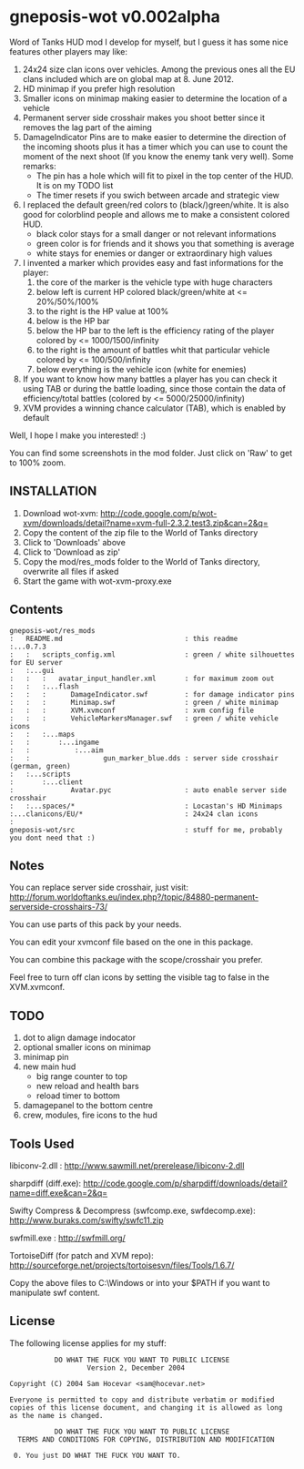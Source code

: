 gneposis-wot v0.002alpha 
========================

Word of Tanks HUD mod I develop for myself, but I guess it has some nice features other players may like:

1. 24x24 size clan icons over vehicles. Among the previous ones all the EU clans included which are on global map at 8. June 2012.
2. HD minimap if you prefer high resolution
3. Smaller icons on minimap making easier to determine the location of a vehicle
4. Permanent server side crosshair makes you shoot better since it removes the lag part of the aiming
5. DamageIndicator Pins are to make easier to determine the direction of the incoming shoots plus it has a timer which you can use to count the moment of the next shoot (If you know the enemy tank very well). Some remarks:
   * The pin has a hole which will fit to pixel in the top center of the HUD. It is on my TODO list
   * The timer resets if you swich between arcade and strategic view
6. I replaced the default green/red colors to (black/)green/white. It is also good for colorblind people and allows me to make a consistent colored HUD.
   * black color stays for a small danger or not relevant informations
   * green color is for friends and it shows you that something is average
   * white stays for enemies or danger or extraordinary high values
7. I invented a marker which provides easy and fast informations for the player:
   1. the core of the marker is the vehicle type with huge characters
   2. below left is current HP colored black/green/white at <= 20%/50%/100%
   3. to the right is the HP value at 100%
   4. below is the HP bar
   5. below the HP bar to the left is the efficiency rating of the player colored by <= 1000/1500/infinity
   6. to the right is the amount of battles whit that particular vehicle colored by <= 100/500/infinity
   7. below everything is the vehicle icon (white for enemies)
8. If you want to know how many battles a player has you can check it using TAB or during the battle loading, since those contain the data of efficiency/total battles (colored by <= 5000/25000/infinity)
9. XVM provides a winning chance calculator (TAB), which is enabled by default

Well, I hope I make you interested! :)

You can find some screenshots in the mod folder. Just click on 'Raw' to get to 100% zoom.

INSTALLATION
------------
1. Download wot-xvm: <http://code.google.com/p/wot-xvm/downloads/detail?name=xvm-full-2.3.2.test3.zip&can=2&q=>
2. Copy the content of the zip file to the World of Tanks directory
3. Click to 'Downloads' above
4. Click to 'Download as zip'
5. Copy the mod/res_mods folder to the World of Tanks directory, overwrite all files if asked
6. Start the game with wot-xvm-proxy.exe

Contents
--------

    gneposis-wot/res_mods               
    :   README.md                              : this readme
    :...0.7.3                                  
    :   :   scripts_config.xml                 : green / white silhouettes for EU server
    :   :...gui                                
    :   :   :   avatar_input_handler.xml       : for maximum zoom out
    :   :   :...flash                         
    :   :   :      DamageIndicator.swf         : for damage indicator pins
    :   :   :      Minimap.swf                 : green / white minimap
    :   :   :      XVM.xvmconf                 : xvm config file
    :   :   :      VehicleMarkersManager.swf   : green / white vehicle icons 
    :   :   :...maps
    :   :       :...ingame
    :   :           :...aim
    :   :                  gun_marker_blue.dds : server side crosshair (german, green)
    :   :...scripts
    :       :...client
    :              Avatar.pyc                  : auto enable server side crosshair
    :   :...spaces/*                           : Locastan's HD Minimaps
    :...clanicons/EU/*                         : 24x24 clan icons
    :
    gneposis-wot/src                           : stuff for me, probably you dont need that :)

Notes
-----
You can replace server side crosshair, just visit:
    <http://forum.worldoftanks.eu/index.php?/topic/84880-permanent-serverside-crosshairs-73/>
    
You can use parts of this pack by your needs.

You can edit your xvmconf file based on the one in this package.

You can combine this package with the scope/crosshair you prefer.

Feel free to turn off clan icons by setting the visible tag to false in the XVM.xvmconf.
    
TODO
----

1. dot to align damage indocator
2. optional smaller icons on minimap
3. minimap pin
4. new main hud
   * big range counter to top
   * new reload and health bars
   * reload timer to bottom
6. damagepanel to the bottom centre
7. crew, modules, fire icons to the hud

Tools Used
----------
libiconv-2.dll : <http://www.sawmill.net/prerelease/libiconv-2.dll>

sharpdiff (diff.exe): <http://code.google.com/p/sharpdiff/downloads/detail?name=diff.exe&can=2&q=>

Swifty Compress & Decompress (swfcomp.exe, swfdecomp.exe): <http://www.buraks.com/swifty/swfc11.zip>

swfmill.exe : <http://swfmill.org/>

TortoiseDiff (for patch and XVM repo): <http://sourceforge.net/projects/tortoisesvn/files/Tools/1.6.7/>

Copy the above files to C:\Windows or into your $PATH if you want to manipulate swf content.

License
-------
The following license applies for my stuff:

               DO WHAT THE FUCK YOU WANT TO PUBLIC LICENSE
                       Version 2, December 2004
   
    Copyright (C) 2004 Sam Hocevar <sam@hocevar.net>
   
    Everyone is permitted to copy and distribute verbatim or modified
    copies of this license document, and changing it is allowed as long
    as the name is changed.
   
               DO WHAT THE FUCK YOU WANT TO PUBLIC LICENSE
      TERMS AND CONDITIONS FOR COPYING, DISTRIBUTION AND MODIFICATION
   
     0. You just DO WHAT THE FUCK YOU WANT TO. 